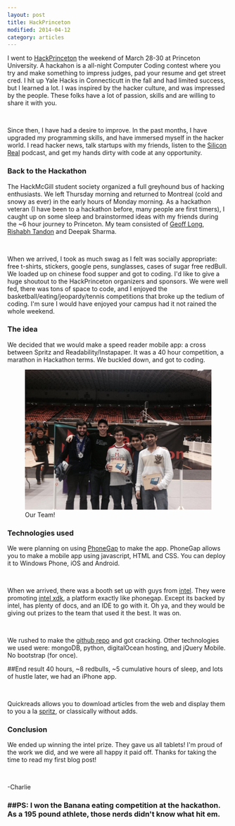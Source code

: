 ```yaml
---
layout: post
title: HackPrinceton
modified: 2014-04-12
category: articles
---
```


I went to [HackPrinceton](http://hackprinceton.com) the weekend of March 28-30 at Princeton University. A hackahon is a all-night Computer Coding contest where you try and make something to impress judges, pad your resume and get street cred. I hit up Yale Hacks in Connecticutt in the fall and had limited success, but I learned a lot. I was inspired by the hacker culture, and was impressed by the people. These folks have a lot of passion, skills and are willing to share it with you. 

<br>

Since then, I have had a desire to improve. In the past months, I have upgraded my programming skills, and have immersed myself in the hacker world. I read hacker news, talk startups with my friends, listen to the [Silicon Real](http://www.siliconreal.com) podcast, and get my hands dirty with code at any opportunity. 


### Back to the Hackathon

 The HackMcGill student society organized a full greyhound bus of hacking enthusiasts. We left Thursday morning and returned to Montreal (cold and snowy as ever) in the early hours of Monday morning. As a hackathon veteran (I have been to a hackathon before, many people are first timers), I caught up on some sleep and brainstormed ideas with my friends during the ~6 hour journey to Princeton. My team consisted of  [Geoff Long](https://github.com/GeoffreyLong), [Rishabh Tandon](https://github.com/rishabt) and Deepak Sharma. 
 
<br>


When we arrived, I took as much swag as I felt was socially appropriate: free t-shirts, stickers, google pens, sunglasses, cases of sugar free redBull. We loaded up on chinese food supper and got to coding. I'd like to give a huge shoutout to the HackPrinceton organizers and sponsors. We were well fed, there was tons of space to code, and I enjoyed the basketball/eating/jeopardy/tennis competitions that broke up the tedium of coding. I'm sure I would have enjoyed your campus had it not rained the whole weekend.

### The idea
We decided that we would make a speed reader mobile app: a cross between Spritz and Readability/Instapaper. It was a 40 hour competition, a marathon in Hackathon terms. We buckled down, and got to coding. 

<figure>
    <a href="/images/princeton.jpg"><img src="/images/princeton.jpg"></a>
    <figcaption> Our Team!</figcaption>
</figure>

### Technologies used

We were planning on using [PhoneGap](http://phonegap.com/) to make the app. PhoneGap allows you to make a mobile app using javascript, HTML and CSS. You can deploy it to Windows Phone, iOS and Android. 

<br>

When we arrived, there was a booth set up with guys from [intel](www.intel.com). They were promoting [intel xdk](http://xdk-software.intel.com/), a platform exactly like phonegap. Except its backed by intel, has plenty of docs, and an IDE to go with it. Oh ya, and they would be giving out prizes to the team that used it the best. It was on.

<br>

We rushed to make the [github repo](https://github.com/rishabt/hackPrinceton) and got cracking. Other technologies we used were: mongoDB, python, digitalOcean hosting, and jQuery Mobile. No bootstrap (for once).

##End result
40 hours, ~8 redbulls, ~5 cumulative hours of sleep, and lots of hustle later, we had an iPhone app.

<br>

Quickreads allows you to download articles from the web and display them to you a la [spritz](http://www.spritzinc.com/), or classically without adds. 

### Conclusion

We ended up winning the intel prize. They gave us all tablets! I'm proud of the work we did, and we were all happy it paid off. Thanks for taking the time to read my first blog post!

<br>

-Charlie


### ##PS: I won the Banana eating competition at the hackathon. As a 195 pound athlete, those nerds didn't know what hit em. 



